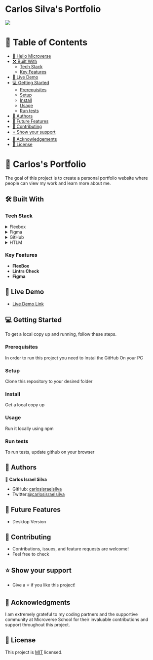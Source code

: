 # Carlos Silva's Portfolio

 ![](https://img.shields.io/badge/Microverse-blueviolet)
<a name="readme-top"></a>

# 📗 Table of Contents

- [📖 Hello Microverse](#about-project)
- [⚒ Built With](#built-with)
    - [Tech Stack](#tech-stack)
    - [Key Features](#key-features)
- [🚀 Live Demo](#live-demo)
- [💻 Getting Started](#getting-started)
    - [Prerequisites](#prerequisites)
    - [Setup](#setup)
    - [Install](#install)
    - [Usage ](#usage-)
    - [Run tests](#run-tests)
- [👥 Authors](#authors)
- [🔭 Future Features](#future-features)
- [🤝 Contributing](#contributing)
- [⭐️ Show your support](#support)
- [🙏 Acknowledgements](#acknowledgements)
- [📝 License](#license)


# 📖 Carlos's Portfolio <a name="about-project"></a>

The goal of this project is to create a personal portfolio website where people can view my work and learn more about me.

## 🛠 Built With <a name="built-with"></a>

### Tech Stack <a name="tech-stack"></a>

<details>
  <summary>Flexbox</summary>
  <ul>
    <li><a href="https://flexbox.org/">Flexbox</a></li>
  </ul>
</details>

<details>
  <summary>Figma</summary>
  <ul>
    <li><a href="https://figma.com/">Figma</a></li>
  </ul>
</details>

<details>
<summary>GitHub</summary>
  <ul>
    <li><a href="https://github.COM/">GitHub</a></li>
  </ul>
</details>
<details>
<summary>HTLM</summary>
  <ul>
    <li><a href="https://HTML.COM/">HTML</a></li>
  </ul>
</details>


### Key Features <a name="key-features"></a>

- **FlexBox**
- **Lintrs Check**
- **Figma**


## 🚀 Live Demo <a name="live-demo"></a>

- [Live Demo Link](https://github.com/carlosisraelsilva/Portfolio)


## 💻 Getting Started <a name="getting-started"></a>

To get a local copy up and running, follow these steps.

### Prerequisites

In order to run this project you need to Instal the GitHub On your PC 


### Setup

Clone this repository to your desired folder


### Install

Get a local copy up 

### Usage

Run it locally using npm


### Run tests

To run tests, update github on your browser 



## 👥 Authors <a name="authors"></a>

👤 **Carlos Israel Silva**

- GitHub: [carlosisraelsilva](https://github.com/carlosisraelsilva)
- Twitter:[@carlosisraelsilva](https://twitter.com/carlosisraels)


## 🔭 Future Features <a name="future-features"></a>

- Desktop Version


## 🤝 Contributing <a name="contributing"></a>

- Contributions, issues, and feature requests are welcome!
- Feel free to check


## ⭐️ Show your support <a name="support"></a>

- Give a ⭐️ if you like this project!



## 🙏 Acknowledgments <a name="acknowledgements"></a>

I am extremely grateful to my coding partners and the supportive community at Microverse School for their invaluable contributions and support throughout this project.

## 📝 License <a name="license"></a>

This project is [MIT](./LICENSE) licensed.

